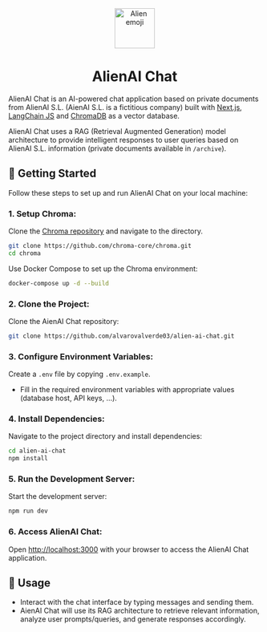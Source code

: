 <div align="center">
    <img src="https://github.com/alvarovalverde03/alien-ai-chat/assets/65318965/719ba33f-dcb3-4bcf-a841-969d9cf1fce4" alt="Alien emoji" width="80px" />
    <h1>AlienAI Chat</h1>
</div>

AlienAI Chat is an AI-powered chat application based on private documents from AlienAI S.L. (AienAI S.L. is a fictitious company) built with [Next.js](https://nextjs.org/), [LangChain JS](https://github.com/langchain-ai/langchainjs) and [ChromaDB](https://github.com/chroma-core/chroma) as a vector database.  

AlienAI Chat uses a RAG (Retrieval Augmented Generation) model architecture to provide intelligent responses to user queries based on AlienAI S.L. information (private documents available in `/archive`).


## 📜 Getting Started

Follow these steps to set up and run AlienAI Chat on your local machine:

### 1. Setup Chroma:
Clone the [Chroma repository](https://github.com/chroma-core/chroma) and navigate to the directory.
 ```bash
 git clone https://github.com/chroma-core/chroma.git
 cd chroma
 ```

Use Docker Compose to set up the Chroma environment:
 ```bash
 docker-compose up -d --build
 ```

### 2. Clone the Project:
Clone the AienAI Chat repository:
 ```bash
 git clone https://github.com/alvarovalverde03/alien-ai-chat.git
 ```

### 3. Configure Environment Variables:
Create a `.env` file by copying `.env.example`.
   - Fill in the required environment variables with appropriate values (database host, API keys, ...).

### 4. Install Dependencies:
Navigate to the project directory and install dependencies:
```bash
cd alien-ai-chat
npm install
```

### 5. Run the Development Server:
Start the development server:
```bash
npm run dev
```

### 6. Access AlienAI Chat:
Open [http://localhost:3000](http://localhost:3000) with your browser to access the AlienAI Chat application.


## 🤖 Usage
- Interact with the chat interface by typing messages and sending them.
- AienAI Chat will use its RAG architecture to retrieve relevant information, analyze user prompts/queries, and generate responses accordingly.

